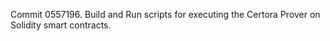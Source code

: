 Commit 0557196.                    Build and Run scripts for executing the Certora Prover on Solidity smart contracts.